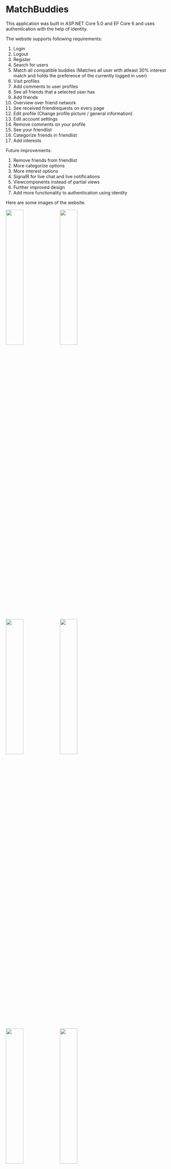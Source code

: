 # MatchBuddies
This application was built in ASP.NET Core 5.0 and EF Core 6 and uses authentication with the help of identity.

The website supports following requirements:
1. Login
2. Logout
3. Register
4. Search for users
5. Match all compatible buddies (Matches all user with atleast 30% interest match and holds the preference of the currently logged in user)
6. Visit profiles
7. Add comments to user profiles
8. See all friends that a selected user has
9. Add friends
10. Overview over friend network
11. See received friendrequests on every page
12. Edit profile (Change profile picture / general information)
13. Edit account settings
14. Remove comments on your profile
15. See your friendlist
16. Categorize friends in friendlist
17. Add interests

Future improvements:
1. Remove friends from friendlist
2. More categorize options
3. More interest options
4. SignalR for live chat and live notifications
5. Viewcomponents instead of partial views
6. Further improved design
7. Add more functionality to authentication using identity

Here are some images of the website.

<img src="https://user-images.githubusercontent.com/60555651/104856950-91309e80-5915-11eb-839f-bb1dd27fe0aa.PNG" width="33%"></img> 
<img src="https://user-images.githubusercontent.com/60555651/104856951-91c93500-5915-11eb-9c97-4ca6650b32bf.PNG" width="33%"></img> 
<img src="https://user-images.githubusercontent.com/60555651/104856953-91c93500-5915-11eb-8705-0347403f592d.PNG" width="33%"></img>
<img src="https://user-images.githubusercontent.com/60555651/104856954-9261cb80-5915-11eb-8b59-dd9735c74e1e.PNG" width="33%"></img>
<img src="https://user-images.githubusercontent.com/60555651/104856955-92fa6200-5915-11eb-8165-4daa7cf2c026.PNG" width="33%"></img> 
<img src="https://user-images.githubusercontent.com/60555651/104856957-92fa6200-5915-11eb-8af2-39c3b072c162.PNG" width="33%"></img> 
<img src="https://user-images.githubusercontent.com/60555651/104856958-92fa6200-5915-11eb-9021-fcda74fa9767.PNG" width="33%"></img> 
<img src="https://user-images.githubusercontent.com/60555651/104856945-8fff7180-5915-11eb-8816-2f7fb0cbdaa2.PNG" width="33%"></img> 
<img src="https://user-images.githubusercontent.com/60555651/104856948-91309e80-5915-11eb-9e94-d93dbf21202e.PNG" width="33%"></img> 
<img src="https://user-images.githubusercontent.com/60555651/104856949-91309e80-5915-11eb-90eb-120f51613afd.PNG" width="33%"></img>
<img src="https://user-images.githubusercontent.com/60555651/104857056-419ea280-5916-11eb-86ad-aadd3fb739ca.PNG" width="33%"></img> 
<img src="https://user-images.githubusercontent.com/60555651/104857117-9e9a5880-5916-11eb-84b4-9bcc684534e1.PNG" width="33%"></img> 
